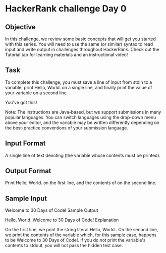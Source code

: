 # HackerRank challenge Day 0

## Objective
In this challenge, we review some basic concepts that will get you started with this series. You will need to use the same (or similar) syntax to read input and write output in challenges throughout HackerRank. Check out the Tutorial tab for learning materials and an instructional video!

## Task
To complete this challenge, you must save a line of input from stdin to a variable, print Hello, World. on a single line, and finally print the value of your variable on a second line.

You've got this!

Note: The instructions are Java-based, but we support submissions in many popular languages. You can switch languages using the drop-down menu above your editor, and the variable may be written differently depending on the best-practice conventions of your submission language.

## Input Format

A single line of text denoting (the variable whose contents must be printed).

## Output Format

Print Hello, World. on the first line, and the contents of on the second line.

## Sample Input

Welcome to 30 Days of Code!
Sample Output

Hello, World.
Welcome to 30 Days of Code!
Explanation

On the first line, we print the string literal Hello, World..
On the second line, we print the contents of the variable which, for this sample case, happens to be Welcome to 30 Days of Code!.
If you do not print the variable's contents to stdout, you will not pass the hidden test case.
